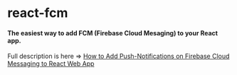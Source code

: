 # react-fcm

#### The easiest way to add FCM (Firebase Cloud Mesaging) to your React app. 

Full description is here => [How to Add Push-Notifications on Firebase Cloud Messaging to React Web App](https://codeburst.io/how-to-add-push-notifications-on-firebase-cloud-messaging-to-react-web-app-de7c6f04c920)
